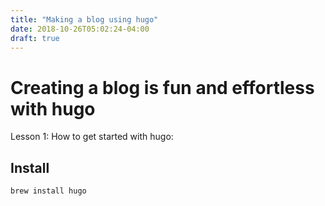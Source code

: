 ```yaml
---
title: "Making a blog using hugo"
date: 2018-10-26T05:02:24-04:00
draft: true
---
```

# Creating a blog is fun and effortless with hugo

Lesson 1:
How to get started with hugo:

## Install
```
brew install hugo
```
